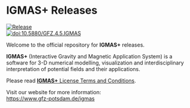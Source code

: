 # IGMAS+ Releases

[![Release](https://git.gfz-potsdam.de/igmas/igmas-releases/-/badges/release.svg?&key_text=release&key_width=55&value_width=190)](https://git.gfz-potsdam.de/igmas/igmas-releases/-/releases)\
[<img src="https://img.shields.io/badge/doi-10.5880/GFZ.4.5.IGMAS-blue.svg?style=flat-square" alt="doi:10.5880/GFZ.4.5.IGMAS">](https://doi.org/10.5880/GFZ.4.5.IGMAS)

Welcome to the official repository for **IGMAS+** releases.

**IGMAS+** (Interactive Gravity and Magnetic Application System) is a software for 3-D numerical modelling, visualization and interdisciplinary interpretation of potential fields and their applications.

Please read [**IGMAS+** License Terms and Conditions](./LICENSE).

Visit our website for more information:\
<https://www.gfz-potsdam.de/igmas>
